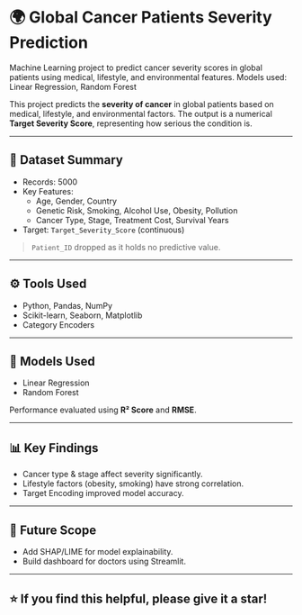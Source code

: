 # 🌍 Global Cancer Patients Severity Prediction
Machine Learning project to predict cancer severity scores in global patients using medical, lifestyle, and environmental features. Models used: Linear Regression, Random Forest

This project predicts the **severity of cancer** in global patients based on medical, lifestyle, and environmental factors. The output is a numerical **Target Severity Score**, representing how serious the condition is.

---

## 📁 Dataset Summary

- Records: 5000
- Key Features:
  - Age, Gender, Country
  - Genetic Risk, Smoking, Alcohol Use, Obesity, Pollution
  - Cancer Type, Stage, Treatment Cost, Survival Years
- Target: `Target_Severity_Score` (continuous)

> `Patient_ID` dropped as it holds no predictive value.

---

## ⚙️ Tools Used

- Python, Pandas, NumPy
- Scikit-learn, Seaborn, Matplotlib
- Category Encoders

---

## 🧠 Models Used

- Linear Regression
- Random Forest


Performance evaluated using **R² Score** and **RMSE**.

---

## 📊 Key Findings

- Cancer type & stage affect severity significantly.
- Lifestyle factors (obesity, smoking) have strong correlation.
- Target Encoding improved model accuracy.

---

## 🚀 Future Scope

- Add SHAP/LIME for model explainability.
- Build dashboard for doctors using Streamlit.

---

## ⭐ If you find this helpful, please give it a star!


